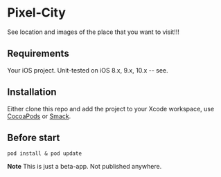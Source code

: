 # Pixel-City
See location and images of the place that you want to visit!!!

## Requirements

Your iOS project. Unit-tested on iOS 8.x, 9.x, 10.x -- see.


## Installation

Either clone this repo and add the project to your Xcode workspace, use [CocoaPods](http://cocoapods.org) or [Smack](https://github.com/OkonovUrmat/Smack).


## Before start 

```
pod install & pod update
```

**Note**
This is just a beta-app. Not published anywhere.

